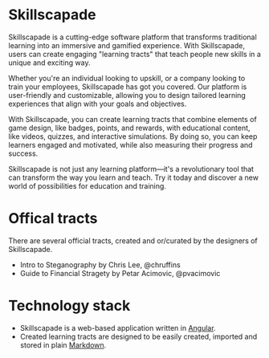 # Skillscapade

Skillscapade is a cutting-edge software platform that transforms traditional learning into an immersive and gamified experience. With Skillscapade, users can create engaging "learning tracts" that teach people new skills in a unique and exciting way.

Whether you're an individual looking to upskill, or a company looking to train your employees, Skillscapade has got you covered. Our platform is user-friendly and customizable, allowing you to design tailored learning experiences that align with your goals and objectives.

With Skillscapade, you can create learning tracts that combine elements of game design, like badges, points, and rewards, with educational content, like videos, quizzes, and interactive simulations. By doing so, you can keep learners engaged and motivated, while also measuring their progress and success.

Skillscapade is not just any learning platform—it's a revolutionary tool that can transform the way you learn and teach. Try it today and discover a new world of possibilities for education and training.

# Offical tracts

There are several official tracts, created and or/curated by the designers of Skillscapade.
- Intro to Steganography by Chris Lee, @chruffins
- Guide to Financial Stragety by Petar Acimovic, @pvacimovic

# Technology stack 

- Skillscapade is a web-based application written in [Angular](https://angular.io/).
- Created learning tracts are designed to be easily created, imported and stored in plain [Markdown](https://www.markdownguide.org/).
